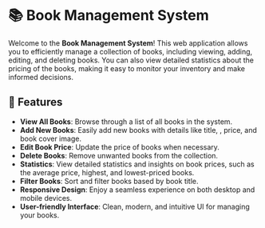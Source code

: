 # 📚 Book Management System

Welcome to the **Book Management System**! This web application allows you to efficiently manage a collection of books, including viewing, adding, editing, and deleting books. You can also view detailed statistics about the pricing of the books, making it easy to monitor your inventory and make informed decisions.

## 🚀 Features

- **View All Books**: Browse through a list of all books in the system.
- **Add New Books**: Easily add new books with details like title, , price, and book cover image.
- **Edit Book Price**: Update the price of books when necessary.
- **Delete Books**: Remove unwanted books from the collection.
- **Statistics**: View detailed statistics and insights on book prices, such as the average price, highest, and lowest-priced books.
- **Filter Books**: Sort and filter books based by book title.
- **Responsive Design**: Enjoy a seamless experience on both desktop and mobile devices.
- **User-friendly Interface**: Clean, modern, and intuitive UI for managing your books.